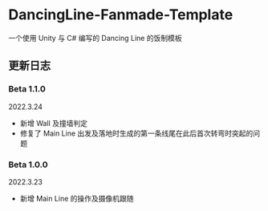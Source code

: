 # DancingLine-Fanmade-Template

一个使用 Unity 与 C# 编写的 Dancing Line 的饭制模板

## 更新日志

### Beta 1.1.0

2022.3.24

- 新增 Wall 及撞墙判定
- 修复了 Main Line 出发及落地时生成的第一条线尾在此后首次转弯时突起的问题

### Beta 1.0.0

2022.3.23

- 新增 Main Line 的操作及摄像机跟随
